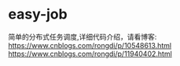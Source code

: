 # easy-job
简单的分布式任务调度,详细代码介绍，请看博客:
https://www.cnblogs.com/rongdi/p/10548613.html
https://www.cnblogs.com/rongdi/p/11940402.html
